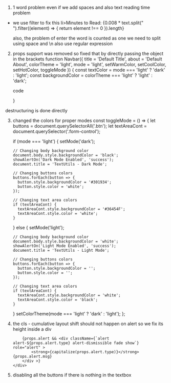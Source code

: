 1. 1 word problem even if we add spaces and also text reading time problem

- we use filter to fix this
  li>Minutes to Read: {0.008 \* text.split(" ").filter((element) => { return element !== 0 }).length}</li>

  also,
  the problem of enter the word is counted as one
  we need to split using space and \n also
  use regular expression
  

2. props support was removed so fixed that by directly passing the object in the brackets
   function Navbar({
   title = 'Default Title',
   about = 'Default About',
   colorTheme = 'light',
   mode = 'light',
   setWarmColor,
   setCoolColor,
   setHotColor,
   toggleMode
   }) {
   const textColor = mode === 'light' ? 'dark' : 'light';
   const backgroundColor = colorTheme === 'light' ? 'light' : 'dark';

   code

   }

destructuring is done directly

3.  changed the colors for proper modes
    const toggleMode = () => {
    let buttons = document.querySelectorAll('.btn');
    let textAreaCont = document.querySelector('.form-control');

    if (mode === 'light') {
    setMode('dark');

        // Changing body background color
        document.body.style.backgroundColor = 'black';
        showAlertOn('Dark Mode Enabled', 'success');
        document.title = 'TextUtils - Dark Mode';

        // Changing buttons colors
        buttons.forEach(button => {
          button.style.backgroundColor = '#301934';
          button.style.color = 'white';
        });

        // Changing text area colors
        if (textAreaCont) {
          textAreaCont.style.backgroundColor = '#36454F';
          textAreaCont.style.color = 'white';
        }

    } else {
    setMode('light');

        // Changing body background color
        document.body.style.backgroundColor = 'white';
        showAlertOn('Light Mode Enabled', 'success');
        document.title = 'TextUtils - Light Mode';

        // Changing buttons colors
        buttons.forEach(button => {
          button.style.backgroundColor = '';
          button.style.color = '';
        });

        // Changing text area colors
        if (textAreaCont) {
          textAreaCont.style.backgroundColor = 'white';
          textAreaCont.style.color = 'black';
        }

    }
    setColorTheme(mode === 'light' ? 'dark' : 'light');
    };

4.  the cls - cumulative layout shift should not happen on alert
    so we fix its height inside a div

     <div style={{ height: '50px' }}>

            {props.alert && <div className={`alert alert-${props.alert.type} alert-dismissible fade show`} role="alert" >
                <strong>{capitalize(props.alert.type)}</strong> {props.alert.msg}
            </div >}
        </div>

5.  disabling all the buttons if there is nothing in the textbox
